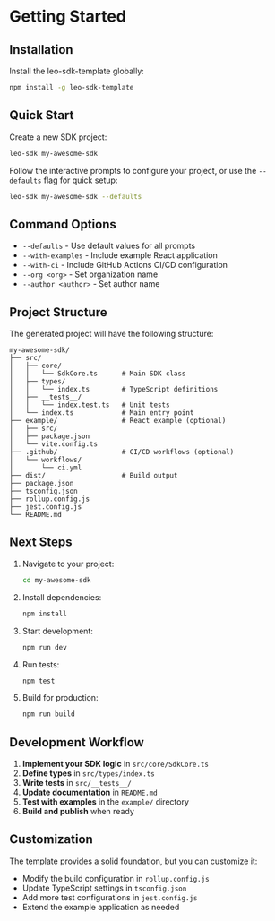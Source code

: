 # Getting Started

## Installation

Install the leo-sdk-template globally:

```bash
npm install -g leo-sdk-template
```

## Quick Start

Create a new SDK project:

```bash
leo-sdk my-awesome-sdk
```

Follow the interactive prompts to configure your project, or use the `--defaults` flag for quick setup:

```bash
leo-sdk my-awesome-sdk --defaults
```

## Command Options

- `--defaults` - Use default values for all prompts
- `--with-examples` - Include example React application
- `--with-ci` - Include GitHub Actions CI/CD configuration
- `--org <org>` - Set organization name
- `--author <author>` - Set author name

## Project Structure

The generated project will have the following structure:

```
my-awesome-sdk/
├── src/
│   ├── core/
│   │   └── SdkCore.ts      # Main SDK class
│   ├── types/
│   │   └── index.ts        # TypeScript definitions
│   ├── __tests__/
│   │   └── index.test.ts   # Unit tests
│   └── index.ts            # Main entry point
├── example/                # React example (optional)
│   ├── src/
│   ├── package.json
│   └── vite.config.ts
├── .github/                # CI/CD workflows (optional)
│   └── workflows/
│       └── ci.yml
├── dist/                   # Build output
├── package.json
├── tsconfig.json
├── rollup.config.js
├── jest.config.js
└── README.md
```

## Next Steps

1. Navigate to your project:
   ```bash
   cd my-awesome-sdk
   ```

2. Install dependencies:
   ```bash
   npm install
   ```

3. Start development:
   ```bash
   npm run dev
   ```

4. Run tests:
   ```bash
   npm test
   ```

5. Build for production:
   ```bash
   npm run build
   ```

## Development Workflow

1. **Implement your SDK logic** in `src/core/SdkCore.ts`
2. **Define types** in `src/types/index.ts`
3. **Write tests** in `src/__tests__/`
4. **Update documentation** in `README.md`
5. **Test with examples** in the `example/` directory
6. **Build and publish** when ready

## Customization

The template provides a solid foundation, but you can customize it:

- Modify the build configuration in `rollup.config.js`
- Update TypeScript settings in `tsconfig.json`
- Add more test configurations in `jest.config.js`
- Extend the example application as needed




